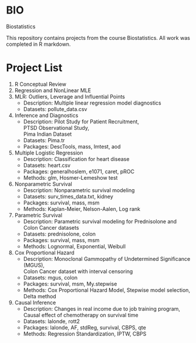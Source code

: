 # BIO
Biostatistics

This repository contains projects from the course Biostatistics.
All work was completed in R markdown.

# Project List
1. R Conceptual Review  
2. Regression and NonLinear MLE  
3. MLR: Outliers, Leverage and Influential Points  
	- Description: 	 Multiple linear regression model diagnostics
	- Datasets: 	 pollute_data.csv
4. Inference and Diagnostics
	- Description: 	 Pilot Study for Patient Recruitment,  
			 PTSD Observational Study,  
			 Pima Indian Dataset
	- Datasets: 	 Pima.tr
	- Packages:	 DescTools, mass, lmtest, aod
5. Multiple Logistic Regression  
	- Description: 	 Classification for heart disease 
	- Datasets: 	 heart.csv
	- Packages:	 generalhoslem, e1071, caret, pROC 
	- Methods:	 glm, Hosmer-Lemeshow test
6. Nonparametric Survival  
	- Description: 	 Nonparametric survival modeling 
	- Datasets: 	 surv_times_data.txt, kidney
	- Packages:	 survival, mass, msm 
	 - Methods:	 Kaplan-Meier, Nelson-Aalen, Log rank	
7. Parametric Survival  
	- Description: 	 Parametric survival modeling for Prednisolone and Colon Cancer datasets
	- Datasets: 	 prednisolone, colon
	- Packages:	 survival, mass, msm 
	- Methods:	 Lognormal, Exponential, Weibull
8. Cox Proportional Hazard  
	- Description: 	 Monoclonal Gammopathy of Undetermined Significance (MGUS),  
			 Colon Cancer dataset with interval censoring
	- Datasets: 	 mgus, colon
	- Packages:	 survival, msm, My.stepwise
	- Methods:	 Cox Proportional Hazard Model, Stepwise model selection, Delta method
9. Causal Inference  
	- Description: 	 Changes in real income due to job training program,  
			 Causal effect of chemotherapy on survival time  
	- Datasets: 	 lalonde, rott2
	- Packages:	 lalonde, AF, stdReg, survival, CBPS, qte
	- Methods:	 Regression Standardization, IPTW, CBPS
